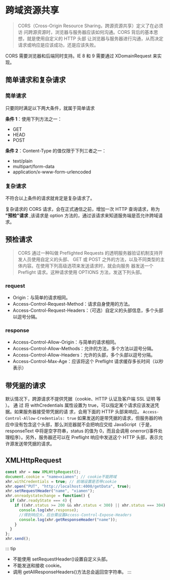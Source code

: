 # 跨域资源共享

> CORS（Cross-Origin Resource Sharing，跨源资源共享）定义了在必须访
> 问跨源资源时，浏览器与服务器应该如何沟通。CORS 背后的基本思想，就是使用自定义的 HTTP 头部
> 让浏览器与服务器进行沟通，从而决定请求或响应是应该成功，还是应该失败。

CORS 需要浏览器和后端同时支持。IE 8 和 9 需要通过 XDomainRequest 来实现。

## 简单请求和复杂请求

### 简单请求

只要同时满足以下两大条件，就属于简单请求

**条件 1**：使用下列方法之一：

- GET
- HEAD
- POST

**条件 2**：Content-Type 的值仅限于下列三者之一：

- text/plain
- multipart/form-data
- application/x-www-form-urlencoded

### 复杂请求

不符合以上条件的请求就肯定是复杂请求了。

复杂请求的 CORS 请求，会在正式通信之前，增加一次 HTTP 查询请求，称为 **"预检"请求** ,该请求是 option 方法的，通过该请求来知道服务端是否允许跨域请求。

## 预检请求

> CORS 通过一种叫做 Preflighted Requests 的透明服务器验证机制支持开发人员使用自定义的头部、
> GET 或 POST 之外的方法，以及不同类型的主体内容。在使用下列高级选项来发送请求时，就会向服务
> 器发送一个 Preflight 请求。这种请求使用 OPTIONS 方法，发送下列头部。

### request

- Origin：与简单的请求相同。
- Access-Control-Request-Method：请求自身使用的方法。
- Access-Control-Request-Headers：（可选）自定义的头部信息，多个头部以逗号分隔。

### response

- Access-Control-Allow-Origin：与简单的请求相同。
- Access-Control-Allow-Methods：允许的方法，多个方法以逗号分隔。
- Access-Control-Allow-Headers：允许的头部，多个头部以逗号分隔。
- Access-Control-Max-Age：应该将这个 Preflight 请求缓存多长时间（以秒表示）

## 带凭据的请求

默认情况下，跨源请求不提供凭据（cookie、HTTP 认证及客户端 SSL 证明 等 ）。 通 过 将
withCredentials 属性设置为 true，可以指定某个请求应该发送凭据。如果服务器接受带凭据的请
求，会用下面的 HTTP 头部来响应。
`Access-Control-Allow-Credentials: true`
如果发送的是带凭据的请求，但服务器的响应中没有包含这个头部，那么浏览器就不会把响应交给
JavaScript（于是，responseText 中将是空字符串，status 的值为 0，而且会调用 onerror()事件处
理程序）。另外，服务器还可以在 Preflight 响应中发送这个 HTTP 头部，表示允许源发送带凭据的请求。

## XMLHttpRequest

```js
const xhr = new XMLHttpRequest();
document.cookie = "name=xiamen"; // cookie不能跨域
xhr.withCredentials = true; // 前端设置是否带cookie
xhr.open("PUT", "http://localhost:4000/getData", true);
xhr.setRequestHeader("name", "xiamen");
xhr.onreadystatechange = function() {
  if (xhr.readyState === 4) {
    if ((xhr.status >= 200 && xhr.status < 300) || xhr.status === 304) {
      console.log(xhr.response);
      //得到响应头，后台需设置Access-Control-Expose-Headers
      console.log(xhr.getResponseHeader("name"));
    }
  }
};
xhr.send();
```

::: tip

- 不能使用 setRequestHeader()设置自定义头部。
- 不能发送和接收 cookie。
- 调用 getAllResponseHeaders()方法总会返回空字符串。
  :::
